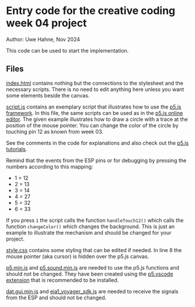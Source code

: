 # Entry code for the creative coding week 04 project

Author: Uwe Hahne, Nov 2024

This code can be used to start the implementation.

## Files

[index.html](index.html) contains nothing but the connections to the stylesheet and the necessary scripts. There is no need to edit anything here unless you want some elements beside the canvas.

[script.js](script.js) contains an exemplary script that illustrates how to use the [p5.js framework](https://p5js.org/). In this file, the same scripts can be used as in the [p5.js online editor](https://editor.p5js.org/). The given example illustrates how to draw a circle with a trace at the position of the mouse pointer. You can change the color of the circle by touching pin 12 as known from week 03.

See the comments in the code for explanations and also check out the [p5.js tutorials](https://p5js.org/tutorials/).

Remind that the events from the ESP pins or for debugging by pressing the numbers according to this mapping:
 - 1 = 12
 - 2 = 13
 - 3 = 14
 - 4 = 27
 - 5 = 32
 - 6 = 33

If you press `1` the script calls the function `handleTouch12()` which calls the function `changeColor()` which changes the background. This is just an example to illustrate the mechanism and should be changed for your project.

[style.css](style.css) contains some styling that can be edited if needed. In line 8 the mouse pointer (aka cursor) is hidden over the p5.js canvas.

[p5.min.js](./libraries/p5.min.js) and [p5.sound.min.js](./libraries/p5.sound.min.js) are needed to use the p5.js functions and should not be changed. They have been created using the [p5.vscode extension](https://marketplace.visualstudio.com/items?itemName=samplavigne.p5-vscode) that is recommended to be installed.

[dat.gui.min.js](./libraries/dat.gui.min.js) and [eia1_voyager_sdk.js](./libraries/eia1_voyager_sdk.js) are needed to receive the signals from the ESP and should not be changed.